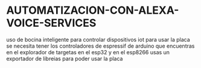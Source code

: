 # AUTOMATIZACION-CON-ALEXA-VOICE-SERVICES
uso de bocina inteligente para controlar dispositivos iot
 para usar la placa se necesita tener los controladores de espressif de arduino que encuentras en el explorador de targetas en el esp32 y en el 
 esp8266 usas un exportador de libreias para poder usar la placa
